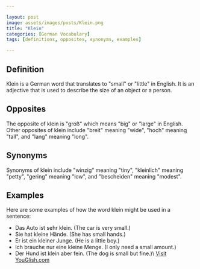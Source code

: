 ```yaml
---

layout: post
image: assets/images/posts/Klein.png
title: "Klein"
categories: [German Vocabulary]
tags: [definitions, opposites, synonyms, examples]

---
```


## Definition

Klein is a German word that translates to "small" or "little" in English. It is an adjective that is used to describe the size of an object or a person.

## Opposites

The opposite of klein is "groß" which means "big" or "large" in English. Other opposites of klein include "breit" meaning "wide", "hoch" meaning "tall", and "lang" meaning "long".

## Synonyms

Synonyms of klein include "winzig" meaning "tiny", "kleinlich" meaning "petty", "gering" meaning "low", and "bescheiden" meaning "modest".

## Examples

Here are some examples of how the word klein might be used in a sentence:

- Das Auto ist sehr klein. (The car is very small.)
- Sie hat kleine Hände. (She has small hands.)
- Er ist ein kleiner Junge. (He is a little boy.)
- Ich brauche nur eine kleine Menge. (I only need a small amount.)
- Der Hund ist klein aber fein. (The dog is small but fine.)\ <a id="yg-widget-0" class="youglish-widget" data-query="Klein" data-lang="german" data-components="8412" data-auto-start="0" data-bkg-color="theme_light" data-title="How%20to%20pronounce%20Klein%20in%20German"  rel="nofollow" href="https://youglish.com">Visit YouGlish.com</a><script async src="https://youglish.com/public/emb/widget.js" charset="utf-8"></script>